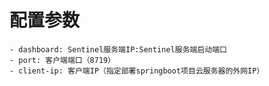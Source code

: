 # 配置参数
    - dashboard: Sentinel服务端IP:Sentinel服务端启动端口
    - port: 客户端端口（8719）
    - client-ip: 客户端IP（指定部署springboot项目云服务器的外网IP）
